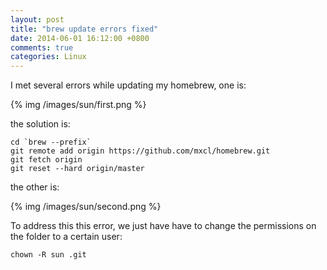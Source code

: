 ```yaml
---
layout: post
title: "brew update errors fixed"
date: 2014-06-01 16:12:00 +0800
comments: true
categories: Linux
---
```

I met several errors while updating my homebrew, one is:

{% img /images/sun/first.png %}

the solution is:

```
cd `brew --prefix`
git remote add origin https://github.com/mxcl/homebrew.git
git fetch origin
git reset --hard origin/master

```

the other is:

{% img /images/sun/second.png %}

To address this this error, we just have have to change the permissions on the folder to a certain user:

```
chown -R sun .git
```
